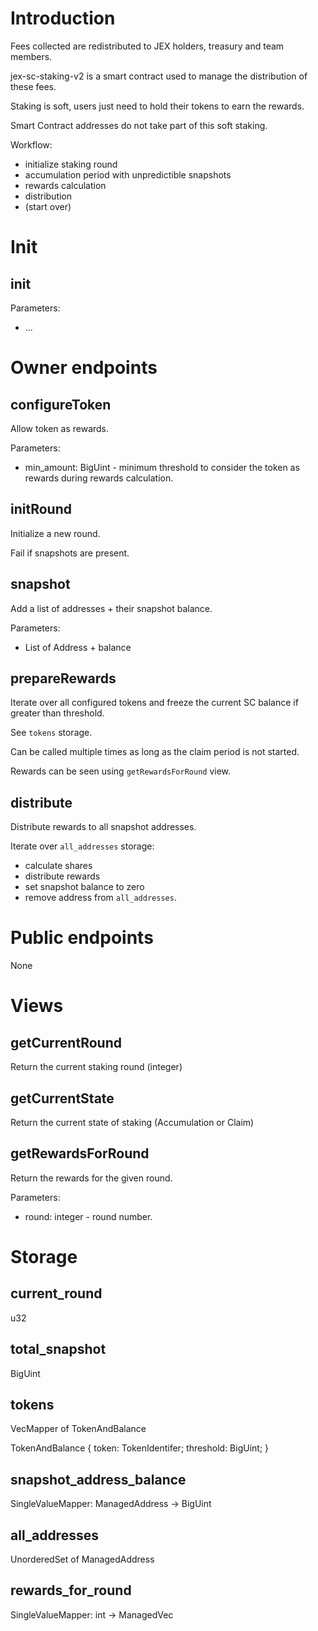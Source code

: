 # Introduction

Fees collected are redistributed to JEX holders, treasury and team members.

jex-sc-staking-v2 is a smart contract used to manage the distribution of these fees.

Staking is soft, users just need to hold their tokens to earn the rewards.

Smart Contract addresses do not take part of this soft staking.

Workflow:

* initialize staking round
* accumulation period with unpredictible snapshots
* rewards calculation
* distribution
* (start over)


# Init

## init

Parameters:

* ...


# Owner endpoints

## configureToken

Allow token as rewards.

Parameters:
* min_amount: BigUint - minimum threshold to consider the token as rewards during rewards calculation.

## initRound

Initialize a new round.

Fail if snapshots are present.

## snapshot

Add a list of addresses + their snapshot balance.

Parameters:

* List of Address + balance

## prepareRewards

Iterate over all configured tokens and freeze the current SC balance if greater than threshold.

See `tokens` storage.

Can be called multiple times as long as the claim period is not started.

Rewards can be seen using `getRewardsForRound` view.

## distribute

Distribute rewards to all snapshot addresses.

Iterate over `all_addresses` storage:
* calculate shares
* distribute rewards
* set snapshot balance to zero
* remove address from `all_addresses`.


# Public endpoints

None


# Views

## getCurrentRound

Return the current staking round (integer)

## getCurrentState

Return the current state of staking (Accumulation or Claim)

## getRewardsForRound

Return the rewards for the given round.

Parameters:
* round: integer - round number.


# Storage

## current_round

u32

## total_snapshot

BigUint

## tokens

VecMapper of TokenAndBalance

TokenAndBalance {
    token: TokenIdentifer;
    threshold: BigUint;
}

## snapshot_address_balance

SingleValueMapper: ManagedAddress -> BigUint

## all_addresses

UnorderedSet of ManagedAddress

## rewards_for_round

SingleValueMapper: int -> ManagedVec<TokenAndBalance>
